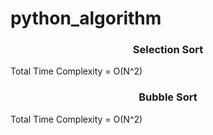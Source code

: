 # python_algorithm

<h3 align="center">Selection Sort</h3>
<p>Total Time Complexity = O(N^2)</p>

<h3 align="center">Bubble Sort</h3>
<p>Total Time Complexity = O(N^2)</p>

